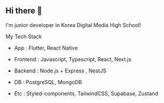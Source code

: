 ## Hi there 👋

I'm junior developer in Korea Digital Media High School!

My Tech Stack

- App : Flutter, React Native

- Frontend : Javascript, Typescript, React, Next.js

- Backend : Node.js + Express , NestJS

- DB : PostgreSQL, MongoDB

- Etc : Styled-components, TailwindCSS, Supabase, Zustand




<!--
**Vince77361/Vince77361** is a ✨ _special_ ✨ repository because its `README.md` (this file) appears on your GitHub profile.

Here are some ideas to get you started:

- 🔭 I’m currently working on ...
- 🌱 I’m currently learning ...
- 👯 I’m looking to collaborate on ...
- 🤔 I’m looking for help with ...
- 💬 Ask me about ...
- 📫 How to reach me: ...
- 😄 Pronouns: ...
- ⚡ Fun fact: ...
-->
